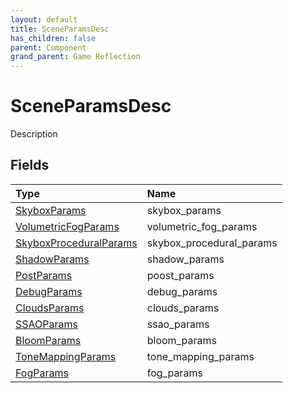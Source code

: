 ```yaml
---
layout: default
title: SceneParamsDesc
has_children: false
parent: Component
grand_parent: Game Reflection
---
```

# SceneParamsDesc
Description 

## Fields

| Type | Name |
|:-------------|:--------------|
| [SkyboxParams](/docs/game-reflection/classes/skybox_params) | skybox_params |
| [VolumetricFogParams](/docs/game-reflection/classes/volumetric_fog_params) | volumetric_fog_params |
| [SkyboxProceduralParams](/docs/game-reflection/classes/skybox_procedural_params) | skybox_procedural_params |
| [ShadowParams](/docs/game-reflection/classes/shadow_params) | shadow_params |
| [PostParams](/docs/game-reflection/components/post_params) | poost_params |
| [DebugParams](/docs/game-reflection/classes/debug_params) | debug_params |
| [CloudsParams](/docs/game-reflection/classes/clouds_params) | clouds_params |
| [SSAOParams](/docs/game-reflection/classes/s_s_a_o_params) | ssao_params |
| [BloomParams](/docs/game-reflection/classes/bloom_params) | bloom_params |
| [ToneMappingParams](/docs/game-reflection/classes/tone_mapping_params) | tone_mapping_params |
| [FogParams](/docs/game-reflection/classes/fog_params) | fog_params |

